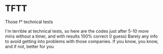 # TFTT
Those f* technical tests

I'm terrible at technical tests, so here are the codes just after 5-10 more mins without a timer, and with results 100% correct (I guess)
Barely any info to avoid getting into problems with those companies. If you know, you know, and if not, better for you
